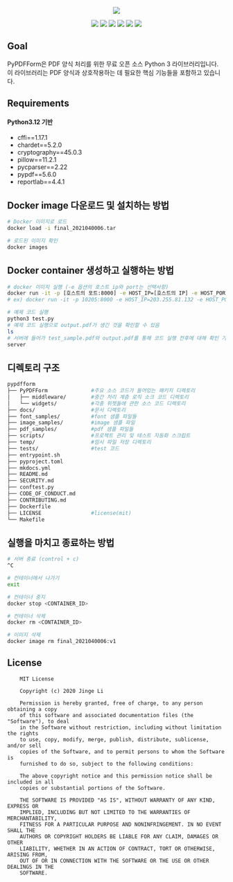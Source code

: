 <p align="center"><img src="https://github.com/chinapandaman/PyPDFForm/raw/master/docs/img/logo.png"></p>
<p align="center">
    <a href="https://pypi.org/project/PyPDFForm/"><img src="https://img.shields.io/pypi/v/pypdfform?logo=pypi&logoColor=white&label=version&labelColor=black&color=magenta&style=for-the-badge"></a>
    <a href="https://chinapandaman.github.io/PyPDFForm/"><img src="https://img.shields.io/github/v/release/chinapandaman/pypdfform?logo=read%20the%20docs&logoColor=white&label=docs&labelColor=black&color=cyan&style=for-the-badge"></a>
    <a href="https://github.com/chinapandaman/PyPDFForm/actions/workflows/python-package.yml"><img src="https://img.shields.io/github/actions/workflow/status/chinapandaman/pypdfform/python-package.yml?logo=github&logoColor=white&label=tests&labelColor=black&color=green&style=for-the-badge"></a>
    <a href="https://github.com/chinapandaman/PyPDFForm/raw/master/LICENSE"><img src="https://img.shields.io/github/license/chinapandaman/pypdfform?logo=github&logoColor=white&label=license&labelColor=black&color=orange&style=for-the-badge"></a>
    <a href="https://www.python.org/downloads/"><img src="https://img.shields.io/pypi/pyversions/pypdfform?logo=python&logoColor=white&label=python&labelColor=black&color=gold&style=for-the-badge"></a>
    <a href="https://pypistats.org/packages/pypdfform"><img src="https://img.shields.io/pypi/dm/pypdfform?logo=pypi&logoColor=white&label=downloads&labelColor=black&color=blue&style=for-the-badge"></a>
</p>

## Goal

PyPDFForm은 PDF 양식 처리를 위한 무료 오픈 소스 Python 3 라이브러리입니다. 이 라이브러리는 PDF 양식과 상호작용하는 데 필요한 핵심 기능들을 포함하고 있습니다.

## Requirements
#### Python3.12 기반
 - cffi==1.17.1
 - chardet==5.2.0
 - cryptography==45.0.3
 - pillow==11.2.1
 - pycparser==2.22
 - pypdf==5.6.0
 - reportlab==4.4.1

## Docker image 다운로드 및 설치하는 방법

```bash
# Docker 이미지로 로드
docker load -i final_2021040006.tar

# 로드된 이미지 확인
docker images
```

## Docker container 생성하고 실행하는 방법

```bash
# docker 이미지 실행 (-e 옵션의 호스트 ip와 port는 선택사항)
docker run -it -p [호스트의 포트:8000] -e HOST_IP=[호스트의 IP] -e HOST_PORT=[호스트의 포트] final_2021040006:v1
# ex) docker run -it -p 10205:8000 -e HOST_IP=203.255.81.132 -e HOST_PORT=10205 final_2021040006:v1

# 예제 코드 실행
python3 test.py
# 예제 코드 실행으로 output.pdf가 생긴 것을 확인할 수 있음
ls
# 서버에 들어가 test_sample.pdf와 output.pdf를 통해 코드 실행 전후에 대해 확인 가능
server
```

## 디렉토리 구조

```bash
pypdfform
├── PyPDFForm              #주요 소스 코드가 들어있는 패키지 디렉토리
│   ├── middleware/        #중간 처리 계층 로직 소크 코드 디렉토리
│   └── widgets/           #각종 위젯들에 관한 소스 코드 디렉토리
├── docs/                  #문서 디렉토리
├── font_samples/          #font 샘플 파일들
├── image_samples/         #image 샘플 파일
├── pdf_samples/           #pdf 샘플 파일들
├── scripts/               #프로젝트 관리 및 테스트 자동화 스크립트
├── temp/                  #임시 파일 저장 디렉토리
├── tests/                 #test 코드
├── entrypoint.sh
├── pyproject.toml
├── mkdocs.yml
├── README.md
├── SECURITY.md
├── conftest.py
├── CODE_OF_CONDUCT.md
├── CONTRIBUTING.md
├── Dockerfile
├── LICENSE                #license(mit)
└── Makefile
```

## 실행을 마치고 종료하는 방법

``` bash
# 서버 종료 (control + c)
^C

# 컨테이너에서 나가기
exit

# 컨테이너 중지
docker stop <CONTAINER_ID>

# 컨테이너 삭제 
docker rm <CONTAINER_ID>

# 이미지 삭제
docker image rm final_2021040006:v1
```

## License

```
    MIT License
    
    Copyright (c) 2020 Jinge Li
    
    Permission is hereby granted, free of charge, to any person obtaining a copy
    of this software and associated documentation files (the "Software"), to deal
    in the Software without restriction, including without limitation the rights
    to use, copy, modify, merge, publish, distribute, sublicense, and/or sell
    copies of the Software, and to permit persons to whom the Software is
    furnished to do so, subject to the following conditions:
    
    The above copyright notice and this permission notice shall be included in all
    copies or substantial portions of the Software.
    
    THE SOFTWARE IS PROVIDED "AS IS", WITHOUT WARRANTY OF ANY KIND, EXPRESS OR
    IMPLIED, INCLUDING BUT NOT LIMITED TO THE WARRANTIES OF MERCHANTABILITY,
    FITNESS FOR A PARTICULAR PURPOSE AND NONINFRINGEMENT. IN NO EVENT SHALL THE
    AUTHORS OR COPYRIGHT HOLDERS BE LIABLE FOR ANY CLAIM, DAMAGES OR OTHER
    LIABILITY, WHETHER IN AN ACTION OF CONTRACT, TORT OR OTHERWISE, ARISING FROM,
    OUT OF OR IN CONNECTION WITH THE SOFTWARE OR THE USE OR OTHER DEALINGS IN THE
    SOFTWARE.
```

